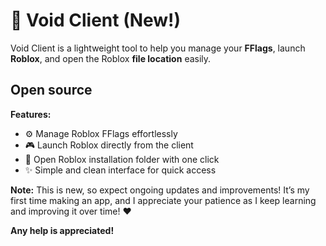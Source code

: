 # 🚀 Void Client (New!)

Void Client is a lightweight tool to help you manage your **FFlags**, launch **Roblox**, and open the Roblox **file location** easily.

## Open source

**Features:**

* ⚙️ Manage Roblox FFlags effortlessly
* 🎮 Launch Roblox directly from the client
* 📂 Open Roblox installation folder with one click
* ✨ Simple and clean interface for quick access

**Note:** This is new, so expect ongoing updates and improvements! It’s my first time making an app, and I appreciate your patience as I keep learning and improving it over time! ❤️

**Any help is appreciated!**
